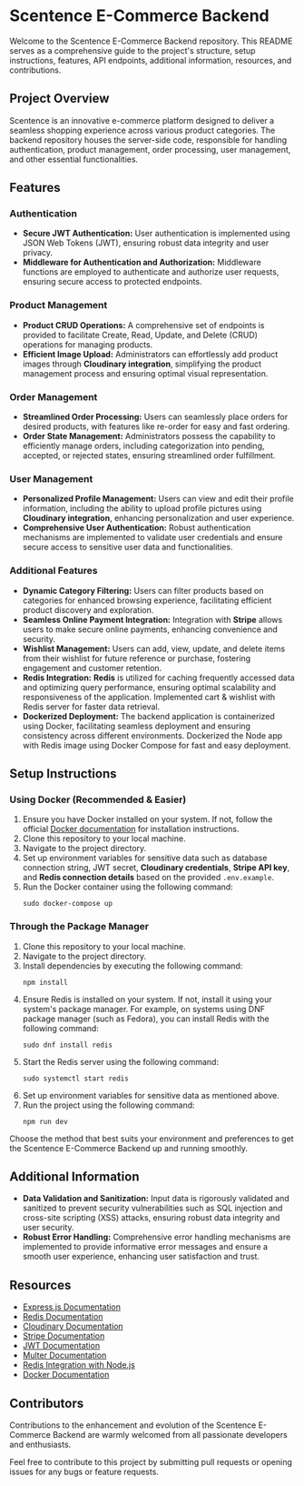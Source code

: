 # Scentence E-Commerce Backend

Welcome to the Scentence E-Commerce Backend repository. This README serves as a comprehensive guide to the project's structure, setup instructions, features, API endpoints, additional information, resources, and contributions.

## Project Overview

Scentence is an innovative e-commerce platform designed to deliver a seamless shopping experience across various product categories. The backend repository houses the server-side code, responsible for handling authentication, product management, order processing, user management, and other essential functionalities.

## Features

### Authentication

- **Secure JWT Authentication:** User authentication is implemented using JSON Web Tokens (JWT), ensuring robust data integrity and user privacy.
- **Middleware for Authentication and Authorization:** Middleware functions are employed to authenticate and authorize user requests, ensuring secure access to protected endpoints.

### Product Management

- **Product CRUD Operations:** A comprehensive set of endpoints is provided to facilitate Create, Read, Update, and Delete (CRUD) operations for managing products.
- **Efficient Image Upload:** Administrators can effortlessly add product images through **Cloudinary integration**, simplifying the product management process and ensuring optimal visual representation.

### Order Management

- **Streamlined Order Processing:** Users can seamlessly place orders for desired products, with features like re-order for easy and fast ordering.
- **Order State Management:** Administrators possess the capability to efficiently manage orders, including categorization into pending, accepted, or rejected states, ensuring streamlined order fulfillment.

### User Management

- **Personalized Profile Management:** Users can view and edit their profile information, including the ability to upload profile pictures using **Cloudinary integration**, enhancing personalization and user experience.
- **Comprehensive User Authentication:** Robust authentication mechanisms are implemented to validate user credentials and ensure secure access to sensitive user data and functionalities.

### Additional Features

- **Dynamic Category Filtering:** Users can filter products based on categories for enhanced browsing experience, facilitating efficient product discovery and exploration.
- **Seamless Online Payment Integration:** Integration with **Stripe** allows users to make secure online payments, enhancing convenience and security.
- **Wishlist Management:** Users can add, view, update, and delete items from their wishlist for future reference or purchase, fostering engagement and customer retention.
- **Redis Integration:** **Redis** is utilized for caching frequently accessed data and optimizing query performance, ensuring optimal scalability and responsiveness of the application. Implemented cart & wishlist with Redis server for faster data retrieval.
- **Dockerized Deployment:** The backend application is containerized using Docker, facilitating seamless deployment and ensuring consistency across different environments. Dockerized the Node app with Redis image using Docker Compose for fast and easy deployment.

## Setup Instructions

### Using Docker (Recommended & Easier)

1. Ensure you have Docker installed on your system. If not, follow the official [Docker documentation](https://docs.docker.com/get-docker/) for installation instructions.
2. Clone this repository to your local machine.
3. Navigate to the project directory.
4. Set up environment variables for sensitive data such as database connection string, JWT secret, **Cloudinary credentials**, **Stripe API key**, and **Redis connection details** based on the provided `.env.example`.
5. Run the Docker container using the following command:
   ```
   sudo docker-compose up
   ```

### Through the Package Manager

1. Clone this repository to your local machine.
2. Navigate to the project directory.
3. Install dependencies by executing the following command:
   ```
   npm install
   ```
4. Ensure Redis is installed on your system. If not, install it using your system's package manager. For example, on systems using DNF package manager (such as Fedora), you can install Redis with the following command:
   ```
   sudo dnf install redis
   ```
5. Start the Redis server using the following command:
   ```
   sudo systemctl start redis
   ```
6. Set up environment variables for sensitive data as mentioned above.
7. Run the project using the following command:
   ```
   npm run dev
   ```

Choose the method that best suits your environment and preferences to get the Scentence E-Commerce Backend up and running smoothly.


## Additional Information

- **Data Validation and Sanitization:** Input data is rigorously validated and sanitized to prevent security vulnerabilities such as SQL injection and cross-site scripting (XSS) attacks, ensuring robust data integrity and user security.
- **Robust Error Handling:** Comprehensive error handling mechanisms are implemented to provide informative error messages and ensure a smooth user experience, enhancing user satisfaction and trust.


## Resources

- [Express.js Documentation](https://expressjs.com/)
- [Redis Documentation](https://redis.io/documentation)
- [Cloudinary Documentation](https://cloudinary.com/documentation)
- [Stripe Documentation](https://stripe.com/docs)
- [JWT Documentation](https://jwt.io/introduction/)
- [Multer Documentation](https://www.npmjs.com/package/multer)
- [Redis Integration with Node.js](https://www.npmjs.com/package/redis)
- [Docker Documentation](https://docs.docker.com/)

## Contributors

Contributions to the enhancement and evolution of the Scentence E-Commerce Backend are warmly welcomed from all passionate developers and enthusiasts.

Feel free to contribute to this project by submitting pull requests or opening issues for any bugs or feature requests.
